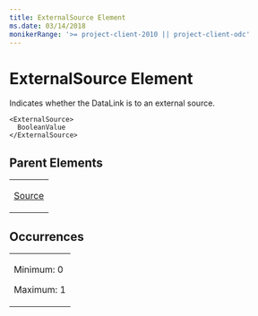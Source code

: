```yaml
---
title: ExternalSource Element
ms.date: 03/14/2018
monikerRange: '>= project-client-2010 || project-client-odc'
---
```


# ExternalSource Element




Indicates whether the DataLink is to an external source.

    <ExternalSource>
      BooleanValue
    </ExternalSource>

## Parent Elements

<table>
<colgroup>
<col style="width: 100%" />
</colgroup>
<tbody>
<tr class="odd">
<td><p><a href="source-element.md">Source</a></p></td>
</tr>
</tbody>
</table>

## Occurrences

<table>
<colgroup>
<col style="width: 100%" />
</colgroup>
<tbody>
<tr class="odd">
<td><p>Minimum: 0</p>
<p>Maximum: 1</p></td>
</tr>
</tbody>
</table>

